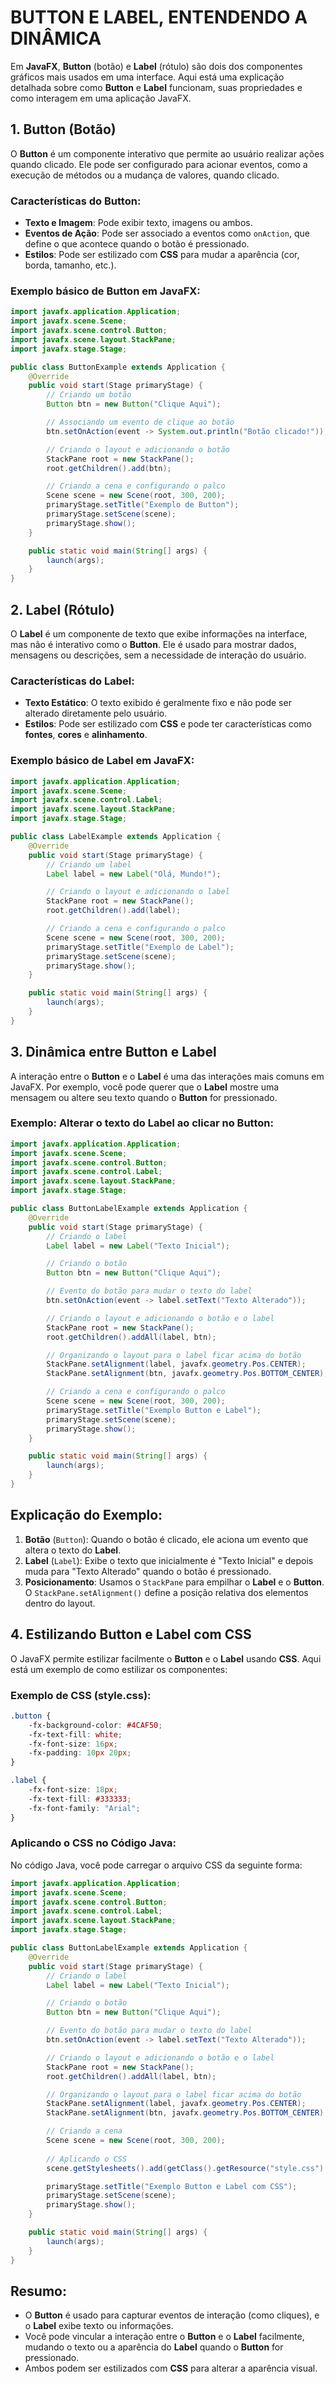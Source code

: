 # BUTTON E LABEL, ENTENDENDO A DINÂMICA
Em **JavaFX**, **Button** (botão) e **Label** (rótulo) são dois dos componentes gráficos mais usados em uma interface. Aqui está uma explicação detalhada sobre como **Button** e **Label** funcionam, suas propriedades e como interagem em uma aplicação JavaFX.

## **1. Button (Botão)**
O **Button** é um componente interativo que permite ao usuário realizar ações quando clicado. Ele pode ser configurado para acionar eventos, como a execução de métodos ou a mudança de valores, quando clicado.

### **Características do Button:**
- **Texto e Imagem**: Pode exibir texto, imagens ou ambos.
- **Eventos de Ação**: Pode ser associado a eventos como `onAction`, que define o que acontece quando o botão é pressionado.
- **Estilos**: Pode ser estilizado com **CSS** para mudar a aparência (cor, borda, tamanho, etc.).

### **Exemplo básico de Button em JavaFX**:
```java
import javafx.application.Application;
import javafx.scene.Scene;
import javafx.scene.control.Button;
import javafx.scene.layout.StackPane;
import javafx.stage.Stage;

public class ButtonExample extends Application {
    @Override
    public void start(Stage primaryStage) {
        // Criando um botão
        Button btn = new Button("Clique Aqui");

        // Associando um evento de clique ao botão
        btn.setOnAction(event -> System.out.println("Botão clicado!"));

        // Criando o layout e adicionando o botão
        StackPane root = new StackPane();
        root.getChildren().add(btn);

        // Criando a cena e configurando o palco
        Scene scene = new Scene(root, 300, 200);
        primaryStage.setTitle("Exemplo de Button");
        primaryStage.setScene(scene);
        primaryStage.show();
    }

    public static void main(String[] args) {
        launch(args);
    }
}
```

## **2. Label (Rótulo)**
O **Label** é um componente de texto que exibe informações na interface, mas não é interativo como o **Button**. Ele é usado para mostrar dados, mensagens ou descrições, sem a necessidade de interação do usuário. 

### **Características do Label**:
- **Texto Estático**: O texto exibido é geralmente fixo e não pode ser alterado diretamente pelo usuário.
- **Estilos**: Pode ser estilizado com **CSS** e pode ter características como **fontes**, **cores** e **alinhamento**.

### **Exemplo básico de Label em JavaFX**:
```java
import javafx.application.Application;
import javafx.scene.Scene;
import javafx.scene.control.Label;
import javafx.scene.layout.StackPane;
import javafx.stage.Stage;

public class LabelExample extends Application {
    @Override
    public void start(Stage primaryStage) {
        // Criando um label
        Label label = new Label("Olá, Mundo!");

        // Criando o layout e adicionando o label
        StackPane root = new StackPane();
        root.getChildren().add(label);

        // Criando a cena e configurando o palco
        Scene scene = new Scene(root, 300, 200);
        primaryStage.setTitle("Exemplo de Label");
        primaryStage.setScene(scene);
        primaryStage.show();
    }

    public static void main(String[] args) {
        launch(args);
    }
}
```

## **3. Dinâmica entre Button e Label**
A interação entre o **Button** e o **Label** é uma das interações mais comuns em JavaFX. Por exemplo, você pode querer que o **Label** mostre uma mensagem ou altere seu texto quando o **Button** for pressionado.

### **Exemplo: Alterar o texto do Label ao clicar no Button**:

```java
import javafx.application.Application;
import javafx.scene.Scene;
import javafx.scene.control.Button;
import javafx.scene.control.Label;
import javafx.scene.layout.StackPane;
import javafx.stage.Stage;

public class ButtonLabelExample extends Application {
    @Override
    public void start(Stage primaryStage) {
        // Criando o label
        Label label = new Label("Texto Inicial");

        // Criando o botão
        Button btn = new Button("Clique Aqui");

        // Evento do botão para mudar o texto do label
        btn.setOnAction(event -> label.setText("Texto Alterado"));

        // Criando o layout e adicionando o botão e o label
        StackPane root = new StackPane();
        root.getChildren().addAll(label, btn);

        // Organizando o layout para o label ficar acima do botão
        StackPane.setAlignment(label, javafx.geometry.Pos.CENTER);
        StackPane.setAlignment(btn, javafx.geometry.Pos.BOTTOM_CENTER);

        // Criando a cena e configurando o palco
        Scene scene = new Scene(root, 300, 200);
        primaryStage.setTitle("Exemplo Button e Label");
        primaryStage.setScene(scene);
        primaryStage.show();
    }

    public static void main(String[] args) {
        launch(args);
    }
}
```

## **Explicação do Exemplo**:
1. **Botão** (`Button`): Quando o botão é clicado, ele aciona um evento que altera o texto do **Label**.
2. **Label** (`Label`): Exibe o texto que inicialmente é "Texto Inicial" e depois muda para "Texto Alterado" quando o botão é pressionado.
3. **Posicionamento**: Usamos o `StackPane` para empilhar o **Label** e o **Button**. O `StackPane.setAlignment()` define a posição relativa dos elementos dentro do layout.

## **4. Estilizando Button e Label com CSS**
O JavaFX permite estilizar facilmente o **Button** e o **Label** usando **CSS**. Aqui está um exemplo de como estilizar os componentes:

### **Exemplo de CSS (style.css)**:
```css
.button {
    -fx-background-color: #4CAF50;
    -fx-text-fill: white;
    -fx-font-size: 16px;
    -fx-padding: 10px 20px;
}

.label {
    -fx-font-size: 18px;
    -fx-text-fill: #333333;
    -fx-font-family: "Arial";
}
```

### **Aplicando o CSS no Código Java**:
No código Java, você pode carregar o arquivo CSS da seguinte forma:

```java
import javafx.application.Application;
import javafx.scene.Scene;
import javafx.scene.control.Button;
import javafx.scene.control.Label;
import javafx.scene.layout.StackPane;
import javafx.stage.Stage;

public class ButtonLabelExample extends Application {
    @Override
    public void start(Stage primaryStage) {
        // Criando o label
        Label label = new Label("Texto Inicial");

        // Criando o botão
        Button btn = new Button("Clique Aqui");

        // Evento do botão para mudar o texto do label
        btn.setOnAction(event -> label.setText("Texto Alterado"));

        // Criando o layout e adicionando o botão e o label
        StackPane root = new StackPane();
        root.getChildren().addAll(label, btn);

        // Organizando o layout para o label ficar acima do botão
        StackPane.setAlignment(label, javafx.geometry.Pos.CENTER);
        StackPane.setAlignment(btn, javafx.geometry.Pos.BOTTOM_CENTER);

        // Criando a cena
        Scene scene = new Scene(root, 300, 200);
        
        // Aplicando o CSS
        scene.getStylesheets().add(getClass().getResource("style.css").toExternalForm());

        primaryStage.setTitle("Exemplo Button e Label com CSS");
        primaryStage.setScene(scene);
        primaryStage.show();
    }

    public static void main(String[] args) {
        launch(args);
    }
}
```

## **Resumo:**
- O **Button** é usado para capturar eventos de interação (como cliques), e o **Label** exibe texto ou informações.
- Você pode vincular a interação entre o **Button** e o **Label** facilmente, mudando o texto ou a aparência do **Label** quando o **Button** for pressionado.
- Ambos podem ser estilizados com **CSS** para alterar a aparência visual.

